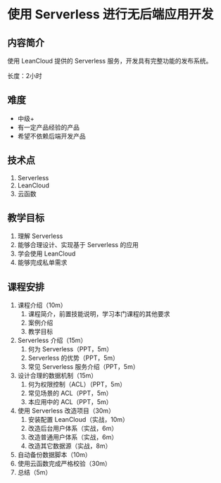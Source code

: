 使用 Serverless 进行无后端应用开发
========

内容简介
--------

使用 LeanCloud 提供的 Serverless 服务，开发具有完整功能的发布系统。

长度：2小时

难度
--------

* 中级+
* 有一定产品经验的产品
* 希望不依赖后端开发产品

技术点
--------

1. Serverless
2. LeanCloud
3. 云函数

教学目标
--------

1. 理解 Serverless
2. 能够合理设计、实现基于 Serverless 的应用
3. 学会使用 LeanCloud
4. 能够完成私单需求

课程安排
--------

1. 课程介绍（10m）
    1. 课程简介，前置技能说明，学习本门课程的其他要求
    2. 案例介绍
    3. 教学目标
2. Serverless 介绍（15m）
    1. 何为 Serverless（PPT，5m）
    2. Serverless 的优势（PPT，5m）
    3. 常见 Serverless 服务介绍（PPT，5m）
3. 设计合理的数据机制（15m）
    1. 何为权限控制（ACL）（PPT，5m）
    2. 常见场景的 ACL（PPT，5m）
    3. 本应用中的 ACL（PPT，5m）
4. 使用 Serverless 改造项目（30m）
    1. 安装配置 LeanCloud（实战，10m）
    1. 改造后台用户体系（实战，6m）
    2. 改造普通用户体系（实战，6m）
    3. 改造其它数据源（实战，8m）
5. 自动备份数据脚本（10m）
6. 使用云函数完成严格校验（30m）
7. 总结（5m）
